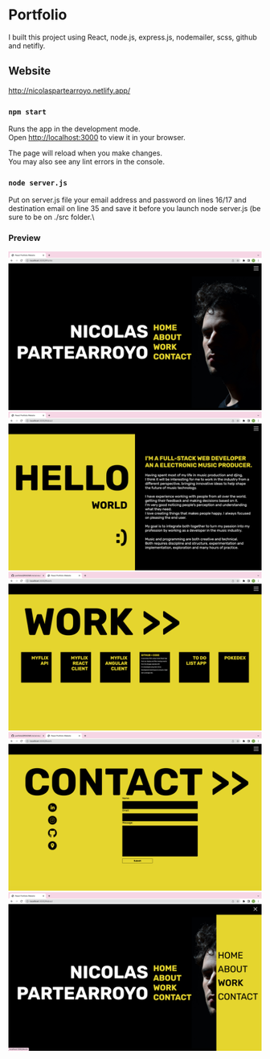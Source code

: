 # Portfolio

I built this project using React, node.js, express.js, nodemailer, scss, github and netifly.

## Website

http://nicolaspartearroyo.netlify.app/

### `npm start`

Runs the app in the development mode.\
Open [http://localhost:3000](http://localhost:3000) to view it in your browser.

The page will reload when you make changes.\
You may also see any lint errors in the console.

### `node server.js`

Put on server.js file your email address and password on lines 16/17 and destination email on line 35 and save it before you launch node server.js (be sure to be on ./src folder.\

### Preview

![plot](./public/assets/preview1.png)
![plot](./public/assets/preview2.png)
![plot](./public/assets/preview3.png)
![plot](./public/assets/preview4.png)
![plot](./public/assets/preview5.png)
